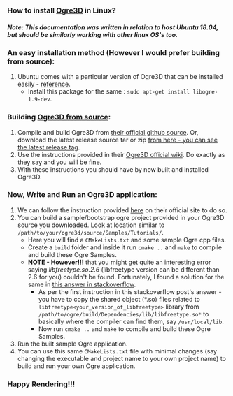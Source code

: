 ### How to install [Ogre3D](https://www.ogre3d.org/) in Linux?

##### _Note: This documentation was written in relation to host Ubuntu 18.04, but should be similarly working with other linux OS's too._

### An easy installation method (However I would prefer building from source):
1. Ubuntu comes with a particular version of Ogre3D that can be installed easily - [reference](https://codeyarns.com/2017/04/17/how-to-build-ogre-in-ubuntu/).
    - Install this package for the same : `sudo apt-get install libogre-1.9-dev`.
  
### Building [Ogre3D from source](https://github.com/OGRECave/ogre):
 1. Compile and build Ogre3D from [their official github source](https://github.com/OGRECave/ogre). Or, download the latest release source tar or zip [from here - you can see the latest release tag](https://github.com/OGRECave/ogre/releases).
 2. Use the instructions provided in their [Ogre3D official wiki](https://ogrecave.github.io/ogre/api/latest/building-ogre.html). Do exactly as they say and you will be fine.
 3. With these instructions you should have by now built and installed Ogre3D.
  
### Now, Write and Run an Ogre3D application:
1. We can follow the instruction provided [here](https://ogrecave.github.io/ogre/api/latest/setup.html) on their official site to do so.
2. You can build a sample/bootstrap ogre project provided in your Ogre3D source you downloaded. Look at location similar to `/path/to/your/ogre3d/source/Samples/Tutorials/`.
    - Here you will find a `CMakeLists.txt` and some sample Ogre cpp files.
    - Create a `build` folder and inside it run `cmake ..` and `make` to compile and build these Ogre Samples.
    - **NOTE - However!!!** that you might get quite an interesting error saying _libfreetype.so.2.6_ (libfreetype version can be different than 2.6 for you) couldn't be found. Fortunately, I found a solution for the same in [this answer in stackoverflow](https://stackoverflow.com/a/48941119).
       - As per the first instruction in this stackoverflow post's answer - you have to copy the shared object (*.so) files related to `libfreetype<your_version_of_libfreetype>` library from `/path/to/ogre/build/Dependencies/lib/libfreetype.so*` to basically where the compiler can find them, say `/usr/local/lib`.
      - Now run `cmake ..` and `make` to compile and build these Ogre Samples.
 3. Run the built sample Ogre application.
 4. You can use this same `CMakeLists.txt` file with minimal changes (say changing the executable and project name to your own project name) to build and run your own Ogre application.
 
### Happy Rendering!!!
